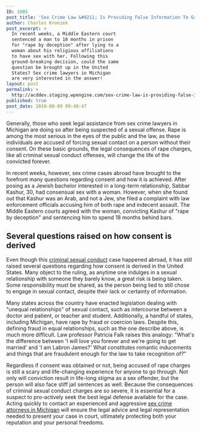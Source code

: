 ```yaml
---
ID: 1005
post_title: 'Sex Crime Law &#8211; Is Providing False Information To Gain Consent For Sex Considered Rape?'
author: Charles Kronzek
post_excerpt: >
  In recent weeks, a Middle Eastern court
  sentenced a man to 18 months in prison
  for "rape by deception" after lying to a
  woman about his religious affiliations
  to have sex with her. Following this
  ground-breaking decision, could the same
  question be brought up in the United
  States? Sex crime lawyers in Michigan
  are very interested in the answer!
layout: post
permalink: >
  http://acddev.staging.wpengine.com/sex-crime-law-is-providing-false-information-to-gain-consent-for-sex-considered-rape.html
published: true
post_date: 2010-08-09 09:40:47
---
```

Generally, those who seek legal assistance from sex crime lawyers in Michigan are doing so after being suspected of a sexual offense. Rape is among the most serious in the eyes of the public and the law, as these individuals are accused of forcing sexual contact on a person without their consent. On these basic grounds, the legal consequences of rape charges, like all criminal sexual conduct offenses, will change the life of the convicted forever.

In recent weeks, however, sex crime cases abroad have brought to the forefront many questions regarding consent and how it is achieved. After posing as a Jewish bachelor interested in a long-term relationship, Sabbar Kashur, 30, had consensual sex with a woman. However, when she found out that Kashur was an Arab, and not a Jew, she filed a complaint with law enforcement officials accusing him of both rape and indecent assault. The Middle Eastern courts agreed with the woman, convicting Kashur of "rape by deception" and sentencing him to spend 18 months behind bars.


<h2>Several questions raised on how consent is derived</h2>

Even though this <a href="http://acddev.staging.wpengine.com/sex-crimes.html" target="_blank">criminal sexual conduct</a> case happened abroad, it has still raised several questions regarding how consent is derived in the United States. Many object to the ruling, as anytime one indulges in a sexual relationship with someone they barely know, a great risk is being taken. Some responsibility must be shared, as the person being lied to still chose to engage in sexual contact, despite their lack or certainty of information.

Many states across the country have enacted legislation dealing with "unequal relationships" of sexual contact, such as intercourse between a doctor and patient, or teacher and student. Additionally, a handful of states, including Michigan, have rape by fraud or coercion laws. Despite this, defining fraud in equal relationships, such as the one describe above, is much more difficult. Law professor Patricia Falk raises this analogy: "What's the difference between 'I will love you forever and we're going to get married' and 'I am Labron James?' What constitutes romantic inducements and things that are fraudulent enough for the law to take recognition of?"

Regardless if consent was obtained or not, being accused of rape charges is still a scary and life-changing experience for anyone to go through. Not only will conviction result in life-long stigma as a sex offender, but the person will also face stiff jail sentences as well. Because the consequences of criminal sexual conduct charges are so severe, it is essential for a suspect to pro-actively seek the best legal defense available for the case. Acting quickly to contact an experienced and aggressive <a href="http://acddev.staging.wpengine.com/" target="_blank">sex crime attorneys in Michigan</a> will ensure the legal advice and legal representation needed to present your case in court, ultimately protecting both your reputation and your personal freedoms.